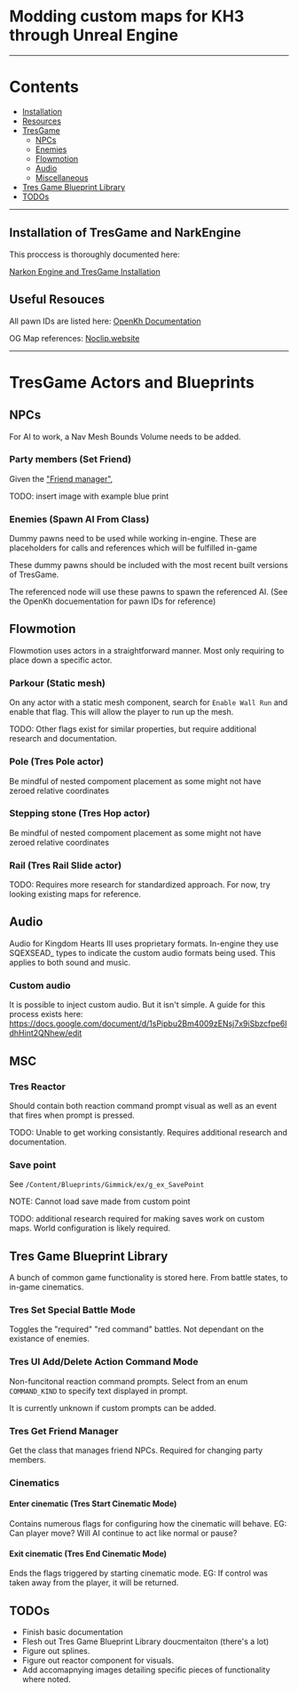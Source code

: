 # Modding custom maps for KH3 through Unreal Engine


------------------------------------------------------------------------------------------------------------------------------

# Contents
- [Installation](#installation-of-tresgame-and-narkengine)
- [Resources](#resources)
- [TresGame](#tresgame)
	- [NPCs](#npcs)
	- [Enemies](#enemies)
	- [Flowmotion](#flowmotion)
	- [Audio](#audio)
	- [Miscellaneous](#msc)
- [Tres Game Blueprint Library](#tres-game-blueprint-library)
- [TODOs](#todos)


------------------------------------------------------------------------------------------------------------------------------

## Installation of TresGame and NarkEngine

This proccess is thoroughly documented here:

[Narkon Engine and TresGame Installation](https://github.com/KH3-Modding-Org/OpenKH3Modding/blob/main/uProject%20and%20Engine%20Installation.md#2-github-clone-install---update-with-the-click-of-a-button)

## Useful Resouces
All pawn IDs are listed here: [OpenKh Documentation](https://openkh.dev/kh3/pawns.html)

OG Map references: [Noclip.website](https://noclip.website/)

------------------------------------------------------------------------------------------------------------------------------

# TresGame Actors and Blueprints

## NPCs

For AI to work, a Nav Mesh Bounds Volume needs to be added.

### Party members (Set Friend)

Given the ["Friend manager"](#tres-get-friend-manager),

TODO: insert image with example blue print

### Enemies (Spawn AI From Class)
Dummy pawns need to be used while working in-engine. These are placeholders for calls and references which will be fulfilled in-game

These dummy pawns should be included with the most recent built versions of TresGame.

The referenced node will use these pawns to spawn the referenced AI. (See the OpenKh docuementation for pawn IDs for reference)

## Flowmotion
Flowmotion uses actors in a straightforward manner. Most only requiring to place down a specific actor.

### Parkour (Static mesh)
On any actor with a static mesh component, search for `Enable Wall Run` and enable that flag. This will allow the player to run up the mesh.

TODO: Other flags exist for similar properties, but require additional research and documentation.

### Pole (Tres Pole actor)
Be mindful of nested compoment placement as some might not have zeroed relative coordinates

### Stepping stone (Tres Hop actor)
Be mindful of nested compoment placement as some might not have zeroed relative coordinates

### Rail (Tres Rail Slide actor)
TODO: Requires more research for standardized approach. For now, try looking existing maps for reference.


## Audio

Audio for Kingdom Hearts III uses proprietary formats. In-engine they use SQEXSEAD_ types to indicate the custom audio formats being used. This applies to both sound and music.

### Custom audio
It is possible to inject custom audio. But it isn't simple.
A guide for this process exists here: https://docs.google.com/document/d/1sPipbu2Bm4009zENsj7x9iSbzcfpe6IdhHint2QNhew/edit


## MSC 

### Tres Reactor
Should contain both reaction command prompt visual as well as an event that fires when prompt is pressed.

TODO: Unable to get working consistantly. Requires additional research and documentation.

### Save point
See `/Content/Blueprints/Gimmick/ex/g_ex_SavePoint`

NOTE: Cannot load save made from custom point

TODO: additional research required for making saves work on custom maps. World configuration is likely required.


## Tres Game Blueprint Library
A bunch of common game functionality is stored here. From battle states, to in-game cinematics.
	
### Tres Set Special Battle Mode
Toggles the "required" "red command" battles. Not dependant on the existance of enemies.

### Tres UI Add/Delete Action Command Mode
Non-funcitonal reaction command prompts. Select from an enum `COMMAND_KIND` to specify text displayed in prompt.

It is currently unknown if custom prompts can be added.

### Tres Get Friend Manager
Get the class that manages friend NPCs. Required for changing party members.

### Cinematics
#### Enter cinematic (Tres Start Cinematic Mode)
Contains numerous flags for configuring how the cinematic will behave.
EG: Can player move? Will AI continue to act like normal or pause?

#### Exit cinematic (Tres End Cinematic Mode)
Ends the flags triggered by starting cinematic mode.
EG: If control was taken away from the player, it will be returned.

## TODOs
- Finish basic documentation
- Flesh out Tres Game Blueprint Library doucmentaiton (there's a lot)
- Figure out splines.
- Figure out reactor component for visuals.
- Add accomapnying images detailing specific pieces of functionality where noted.